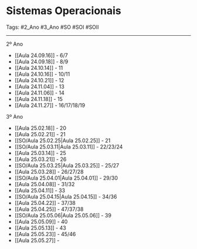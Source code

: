 # Sistemas Operacionais

Tags: #2_Ano #3_Ano #SO #SOI #SOII 

---

2º Ano
- [[Aula 24.09.16]] - 6/7
- [[Aula 24.09.18]] - 8/9
- [[Aula 24.10.14]] - 11
- [[Aula 24.10.16]] - 10/11
- [[Aula 24.10.21]] - 12
- [[Aula 24.11.04]] - 13
- [[Aula 24.11.06]] - 14
- [[Aula 24.11.18]] - 15
- [[Aula 24.11.27]] - 16/17/18/19

3º Ano
- [[Aula 25.02.18]] - 20
- [[Aula 25.02.21]] - 21
- [[SO/Aula 25.02.25|Aula 25.02.25]] - 21
- [[SO/Aula 25.03.11|Aula 25.03.11]] - 22/23/24
- [[Aula 25.03.14]] - 25
- [[Aula 25.03.21]] - 26
- [[SO/Aula 25.03.25|Aula 25.03.25]] - 25/27
- [[Aula 25.03.28]] - 26/27/28
- [[SO/Aula 25.04.01|Aula 25.04.01]] - 29/30
- [[Aula 25.04.08]] - 31/32
- [[Aula 25.04.11]] - 33
- [[SO/Aula 25.04.15|Aula 25.04.15]] - 34/36
- [[Aula 25.04.22]] - 37/38
- [[Aula 25.04.25]] - 47/37/38
- [[SO/Aula 25.05.06|Aula 25.05.06]] - 39
- [[Aula 25.05.09]] - 40
- [[Aula 25.05.13]] - 43
- [[Aula 25.05.23]] - 45/46
- [[Aula 25.05.27]] -
